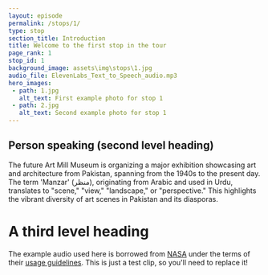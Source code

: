 ```yaml
---
layout: episode
permalink: /stops/1/
type: stop
section_title: Introduction
title: Welcome to the first stop in the tour
page_rank: 1
stop_id: 1
background_image: assets\img\stops\1.jpg
audio_file: ElevenLabs_Text_to_Speech_audio.mp3
hero_images:
 - path: 1.jpg
   alt_text: First example photo for stop 1
 - path: 2.jpg
   alt_text: Second example photo for stop 1
---
```



## Person speaking (second level heading)

The future Art Mill Museum is organizing a major exhibition showcasing art and architecture from Pakistan, spanning from the 1940s to the present day. The term 'Manzar' (منظر), originating from Arabic and used in Urdu, translates to "scene," "view," "landscape," or "perspective." This highlights the vibrant diversity of art scenes in Pakistan and its diasporas.



# A third level heading

The example audio used here is borrowed from [NASA](http://www.nasa.gov/connect/sounds/index.html#Discovery) under the terms of their [usage guidelines](http://www.nasa.gov/multimedia/guidelines/index.html). This is just a test clip, so you'll need to replace it!
